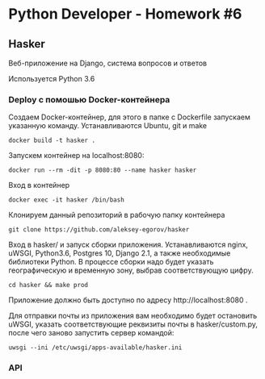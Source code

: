 # Python Developer - Homework #6

## Hasker

Веб-приложение на Django, система вопросов и ответов

Используется Python 3.6


### Deploy с помошью Docker-контейнера

Создаем Docker-контейнер, для этого в папке с Dockerfile запускаем указанную команду. Устанавливаются Ubuntu, git и make

    docker build -t hasker .

Запускем контейнер на localhost:8080:

    docker run --rm -dit -p 8080:80 --name hasker hasker

Вход в контейнер

    docker exec -it hasker /bin/bash

Клонируем данный репозиторий в рабочую папку контейнера

    git clone https://github.com/aleksey-egorov/hasker

Вход в hasker/ и запуск сборки приложения. Устанавливаются nginx, uWSGI, Python3.6, Postgres 10, Django 2.1, а также необходимые библиотеки Python.
В процессе сборки надо будет указать географическую и временную зону, выбрав соответствующую цифру.

    cd hasker && make prod

Приложение должно быть доступно по адресу http://localhost:8080 .

Для отправки почты из приложения вам необходимо будет остановить uWSGI, указать соответствующие реквизиты почты в hasker/custom.py,
после чего заново запустить сервер командой:

    uwsgi --ini /etc/uwsgi/apps-available/hasker.ini


### API



